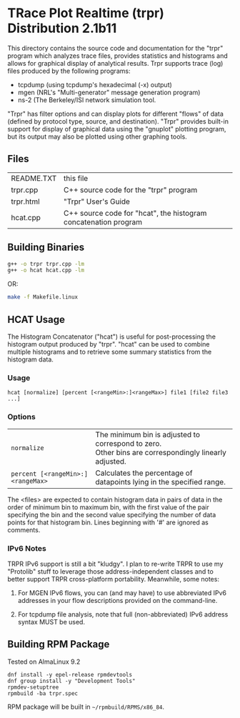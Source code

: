 # TRace Plot Realtime (trpr) Distribution 2.1b11

This directory contains the source code and documentation
for the "trpr" program which analyzes trace files, provides
statistics and histograms and allows for graphical display of 
analytical results.  Trpr supports trace (log) files produced 
by the following programs:

- tcpdump (using tcpdump's hexadecimal (-x) output)
- mgen  (NRL's "Multi-generator" message generation program)
- ns-2 (The Berkeley/ISI network simulation tool.

"Trpr" has filter options and can display plots for different 
"flows" of data (defined by protocol type, source, and 
destination).  "Trpr" provides built-in support for display
of graphical data using the "gnuplot" plotting program, but 
its output may also be plotted using other graphing tools.


## Files

|||
|--|--|
| README.TXT | this file |
| trpr.cpp | C++ source code for the "trpr" program |
| trpr.html | "Trpr" User's Guide |
| hcat.cpp | C++ source code for "hcat", the histogram concatenation program |

## Building Binaries


```bash
g++ -o trpr trpr.cpp -lm
g++ -o hcat hcat.cpp -lm
```

OR:

```bash
make -f Makefile.linux
```

## HCAT Usage

The Histogram Concatenator ("hcat") is useful for post-processing
the histogram output produced by "trpr".  "hcat" can be used to 
combine multiple histograms and to retrieve some summary statistics
from the histogram data.  

### Usage

```
hcat [normalize] [percent [<rangeMin>:]<rangeMax>] file1 [file2 file3 ...]
```

### Options

|||
|--|--|
| `normalize` | The minimum bin is adjusted to correspond to zero.<br>Other bins are correspondingly linearly adjusted. |
| `percent [<rangeMin>:]<rangeMax>` | Calculates the percentage of datapoints lying in the specified range. |
                                  
The \<files\> are expected to contain histogram data in pairs of data in  the
order of minimum bin to maximum bin, with the first value of the pair
specifying the bin and the second value specifying the number of data
points for that histogram bin.  Lines beginning with '#' are ignored as
comments.


### IPv6 Notes

TRPR IPv6 support is still a bit "kludgy".  I plan to re-write TRPR to use my 
"Protolib" stuff to leverage those address-independent classes and to better
support TRPR cross-platform portability.  Meanwhile, some notes:

1) For MGEN IPv6 flows, you can (and may have) to use abbreviated IPv6 addresses
   in your flow descriptions provided on the command-line.
   
2) For tcpdump file analysis, note that full (non-abbreviated) IPv6 address
   syntax MUST be used.

## Building RPM Package

Tested on AlmaLinux 9.2

```
dnf install -y epel-release rpmdevtools
dnf group install -y "Development Tools"
rpmdev-setuptree
rpmbuild -ba trpr.spec
```

RPM package will be built in `~/rpmbuild/RPMS/x86_84`.